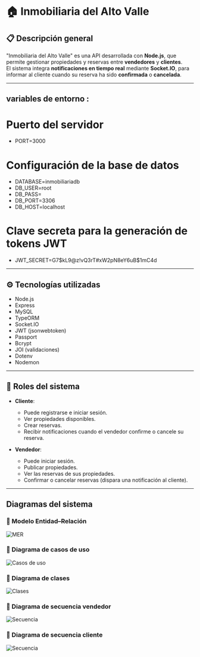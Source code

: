# 🏠 Inmobiliaria del Alto Valle

## 📋 Descripción general

"Inmobiliaria del Alto Valle" es una API desarrollada con **Node.js**, que permite gestionar propiedades y reservas entre **vendedores** y **clientes**.  
El sistema integra **notificaciones en tiempo real** mediante **Socket.IO**, para informar al cliente cuando su reserva ha sido **confirmada** o **cancelada**.

---
## variables de entorno :
# Puerto del servidor
- PORT=3000

# Configuración de la base de datos
- DATABASE=inmobiliariadb
- DB_USER=root
- DB_PASS=
- DB_PORT=3306
- DB_HOST=localhost

# Clave secreta para la generación de tokens JWT
- JWT_SECRET=G7$kL9@z!vQ3rT#xW2pN8eY6uB$1mC4d

---

## ⚙️ Tecnologías utilizadas

- Node.js  
- Express  
- MySQL  
- TypeORM  
- Socket.IO  
- JWT (jsonwebtoken)  
- Passport  
- Bcrypt  
- JOI (validaciones)  
- Dotenv  
- Nodemon

---

## 👥 Roles del sistema

- **Cliente**:  
  - Puede registrarse e iniciar sesión.  
  - Ver propiedades disponibles.  
  - Crear reservas.  
  - Recibir notificaciones cuando el vendedor confirme o cancele su reserva.

- **Vendedor**:  
  - Puede iniciar sesión.  
  - Publicar propiedades.  
  - Ver las reservas de sus propiedades.  
  - Confirmar o cancelar reservas (dispara una notificación al cliente).

---

## Diagramas del sistema

### 🔹 Modelo Entidad–Relación
![MER](./doc/DER%20inmobiliaria.drawio.png)


### 🔹 Diagrama de casos de uso
![Casos de uso](./doc/caso%20de%20uso%20inmobiliaria.drawio.png)

### 🔹 Diagrama de clases
![Clases](./doc/diagrama%20de%20clases.drawio.png)

### 🔹 Diagrama de secuencia vendedor
![Secuencia](./doc/diagrama%20de%20secuencia%20vendedor.jpg)

### 🔹 Diagrama de secuencia cliente
![Secuencia](./doc/diagrama%20de%20secuencia%20cliente.jpg)


